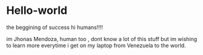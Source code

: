 # Hello-world
the beggining of success 
hi humans!!!!

im Jhonas Mendoza, human too , dont know a lot of this stuff but im wishing to learn more everytime i get on my laptop
from Venezuela to the world.

